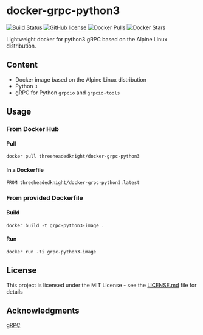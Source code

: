 # docker-grpc-python3

[![Build Status](https://travis-ci.com/KnightWhoSayNi/docker-grpc-python3.svg?branch=master)](https://travis-ci.com/KnightWhoSayNi/docker-grpc-python3) [![GitHub license](https://img.shields.io/github/license/Naereen/StrapDown.js.svg)](https://github.com/KnightWhoSayNi/docker-grpc-python3/blob/master/LICENSE) ![Docker Pulls](https://img.shields.io/docker/pulls/threeheadedknight/docker-grpc-python3) ![Docker Stars](https://img.shields.io/docker/stars/threeheadedknight/docker-grpc-python3)

Lightweight docker for python3 gRPC based on the Alpine Linux distribution.

## Content

* Docker image based on the Alpine Linux distribution
* Python `3`
* gRPC for Python `grpcio` and `grpcio-tools`

## Usage


### From Docker Hub

#### Pull

```shell
docker pull threeheadedknight/docker-grpc-python3
```

#### In a Dockerfile

```shell
FROM threeheadedknight/docker-grpc-python3:latest
```

### From provided Dockerfile

#### Build

```shell
docker build -t grpc-python3-image .
```

#### Run

```shell
docker run -ti grpc-python3-image
```


## License

This project is licensed under the MIT License - see the [LICENSE.md](LICENSE.md) file for details


## Acknowledgments

[gRPC](https://grpc.io/docs/quickstart/python/)
